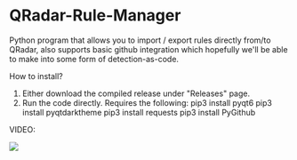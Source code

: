 # QRadar-Rule-Manager

Python program that allows you to import / export rules directly from/to QRadar, also supports basic github integration which hopefully we'll be able to make into some form of detection-as-code.

How to install?
1. Either download the compiled release under "Releases" page.
2. Run the code directly. Requires the following:
pip3 install pyqt6
pip3 install pyqtdarktheme
pip3 install requests
pip3 install PyGithub

VIDEO:

[![](https://markdown-videos-api.jorgenkh.no/youtube/1Reoa5L-mQk)](https://www.youtube.com/watch?v=1Reoa5L-mQk)



